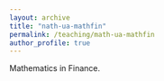 ```yaml
---
layout: archive
title: "nath-ua-mathfin"
permalink: /teaching/math-ua-mathfin
author_profile: true
---
```


Mathematics in Finance.